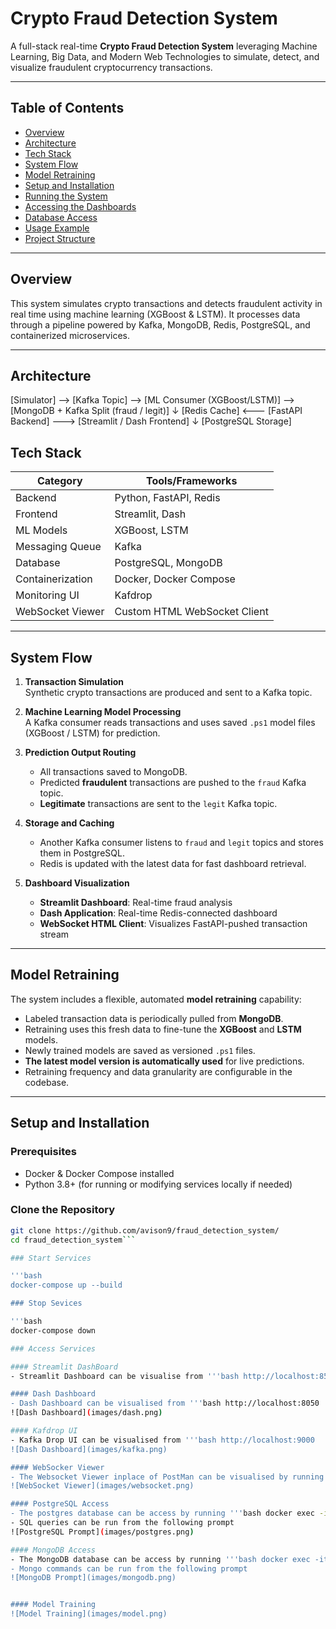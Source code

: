 # Crypto Fraud Detection System

A full-stack real-time **Crypto Fraud Detection System** leveraging Machine Learning, Big Data, and Modern Web Technologies to simulate, detect, and visualize fraudulent cryptocurrency transactions.

---

## Table of Contents

- [Overview](#-overview)
- [Architecture](#-architecture)
- [Tech Stack](#-tech-stack)
- [System Flow](#-system-flow)
- [Model Retraining](#-model-retraining)
- [Setup and Installation](#-setup-and-installation)
- [Running the System](#-running-the-system)
- [Accessing the Dashboards](#-accessing-the-dashboards)
- [Database Access](#-database-access)
- [Usage Example](#-usage-example)
- [Project Structure](#-project-structure)

---

## Overview

This system simulates crypto transactions and detects fraudulent activity in real time using machine learning (XGBoost & LSTM). It processes data through a pipeline powered by Kafka, MongoDB, Redis, PostgreSQL, and containerized microservices.

---

## Architecture
[Simulator] --> [Kafka Topic] --> [ML Consumer (XGBoost/LSTM)] --> [MongoDB + Kafka Split (fraud / legit)]
↓
[Redis Cache] <--- [FastAPI Backend] ---> [Streamlit / Dash Frontend]
↓
[PostgreSQL Storage]

## Tech Stack

| Category            | Tools/Frameworks                       |
|---------------------|----------------------------------------|
| Backend             | Python, FastAPI, Redis                 |
| Frontend            | Streamlit, Dash                        |
| ML Models           | XGBoost, LSTM                          |
| Messaging Queue     | Kafka                                  |
| Database            | PostgreSQL, MongoDB                    |
| Containerization    | Docker, Docker Compose                 |
| Monitoring UI       | Kafdrop                                |
| WebSocket Viewer    | Custom HTML WebSocket Client           |

---

## System Flow

1. **Transaction Simulation**  
   Synthetic crypto transactions are produced and sent to a Kafka topic.

2. **Machine Learning Model Processing**  
   A Kafka consumer reads transactions and uses saved `.ps1` model files (XGBoost / LSTM) for prediction.

3. **Prediction Output Routing**  
   - All transactions saved to MongoDB.
   - Predicted **fraudulent** transactions are pushed to the `fraud` Kafka topic.
   - **Legitimate** transactions are sent to the `legit` Kafka topic.

4. **Storage and Caching**  
   - Another Kafka consumer listens to `fraud` and `legit` topics and stores them in PostgreSQL.
   - Redis is updated with the latest data for fast dashboard retrieval.

5. **Dashboard Visualization**  
   - **Streamlit Dashboard**: Real-time fraud analysis
   - **Dash Application**: Real-time Redis-connected dashboard
   - **WebSocket HTML Client**: Visualizes FastAPI-pushed transaction stream

---

## Model Retraining

The system includes a flexible, automated **model retraining** capability:

- Labeled transaction data is periodically pulled from **MongoDB**.
- Retraining uses this fresh data to fine-tune the **XGBoost** and **LSTM** models.
- Newly trained models are saved as versioned `.ps1` files.
- **The latest model version is automatically used** for live predictions.
- Retraining frequency and data granularity are configurable in the codebase.

---

## Setup and Installation

### Prerequisites

- Docker & Docker Compose installed
- Python 3.8+ (for running or modifying services locally if needed)

### Clone the Repository

```bash
git clone https://github.com/avison9/fraud_detection_system/
cd fraud_detection_system```

### Start Services 

'''bash
docker-compose up --build

### Stop Sevices

'''bash
docker-compose down

### Access Services

#### Streamlit DashBoard
- Streamlit Dashboard can be visualise from '''bash http://localhost:8501

#### Dash Dashboard
- Dash Dashboard can be visualised from '''bash http://localhost:8050
![Dash Dashboard](images/dash.png)

#### Kafdrop UI
- Kafka Drop UI can be visualised from '''bash http://localhost:9000
![Dash Dashboard](images/kafka.png)

#### WebSocker Viewer
- The Websocket Viewer inplace of PostMan can be visualised by running the html file in a modern brower e.g Edge/Chrome/Safari
![WebSocket Viewer](images/websocket.png)

#### PostgreSQL Access
- The postgres database can be access by running '''bash docker exec -it postgres psql -U root -d dev
- SQL queries can be run from the following prompt
![PostgreSQL Prompt](images/postgres.png)

#### MongoDB Access
- The MongoDB database can be access by running '''bash docker exec -it mongodb mongosh -u root -p password
- Mongo commands can be run from the following prompt
![MongoDB Prompt](images/mongodb.png)


#### Model Training
![Model Training](images/model.png)


